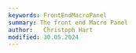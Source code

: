 ```yaml
---
keywords: FrontEndMacroPanel
summary: The front end Macro Panel
author:   Christoph Hart
modified: 30.05.2024
---
```

  